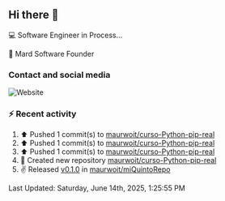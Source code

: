 ## Hi there 👋

:computer: Software Engineer in Process...

:office: Mard Software Founder

### Contact and social media

![Website](https://img.shields.io/badge/maurwoit.com-up-green?style=for-the-badge)


### :zap: Recent activity
<!--RECENT_ACTIVITY:start-->
1. ⬆️ Pushed 1 commit(s) to [maurwoit/curso-Python-pip-real](https://github.com/maurwoit/curso-Python-pip-real)<br>
2. ⬆️ Pushed 1 commit(s) to [maurwoit/curso-Python-pip-real](https://github.com/maurwoit/curso-Python-pip-real)<br>
3. ⬆️ Pushed 1 commit(s) to [maurwoit/curso-Python-pip-real](https://github.com/maurwoit/curso-Python-pip-real)<br>
4. 📔 Created new repository [maurwoit/curso-Python-pip-real](https://github.com/maurwoit/curso-Python-pip-real)<br>
5. ✌️ Released [v0.1.0](https://github.com/maurwoit/miQuintoRepo/releases/tag/v0.1.0) in [maurwoit/miQuintoRepo](https://github.com/maurwoit/miQuintoRepo)<br>
<!--RECENT_ACTIVITY:end-->

<!--RECENT_ACTIVITY:last_update-->
Last Updated: Saturday, June 14th, 2025, 1:25:55 PM
<!--RECENT_ACTIVITY:last_update_end-->